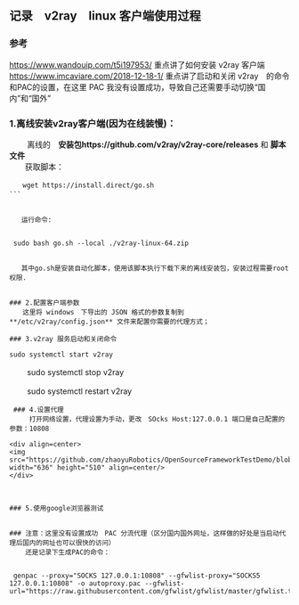 ## 记录　v2ray　linux 客户端使用过程  
  
### 参考
https://www.wandouip.com/t5i197953/   重点讲了如何安装 v2ray 客户端  
https://www.imcaviare.com/2018-12-18-1/  重点讲了启动和关闭 v2ray　的命令和PAC的设置，在这里 PAC 我没有设置成功，导致自己还需要手动切换“国内”和“国外”  
  

### 1.离线安装v2ray客户端(因为在线装慢)：  
　　
   离线的　**安装包https://github.com/v2ray/v2ray-core/releases** 和 **脚本文件**  
　　获取脚本：
```
　　wget https://install.direct/go.sh  
```　　

  
   运行命令:  
   
```
     sudo bash go.sh --local ./v2ray-linux-64.zip  
```  
   
   其中go.sh是安装自动化脚本，使用该脚本执行下载下来的离线安装包，安装过程需要root权限.


### 2.配置客户端参数　　
　　这里将 windows　下导出的 JSON 格式的参数复制到　**/etc/v2ray/config.json** 文件来配置你需要的代理方式；

### 3.v2ray 服务启动和关闭命令  
```
    sudo systemctl start v2ray

　　 sudo systemctl stop v2ray

　 　sudo systemctl restart v2ray

```  
 ### 4.设置代理
　　　打开网络设置，代理设置为手动，更改　SOcks Host:127.0.0.1 端口是自己配置的参数：10808

<div align=center>
<img src="https://github.com/zhaoyuRobotics/OpenSourceFrameworkTestDemo/blob/master/v2ray/proxy.png" width="636" height="510" align=center/>
</div>



### 5.使用google浏览器测试


### 注意：这里没有设置成功　PAC 分流代理（区分国内国外网址，这样做的好处是当启动代理后国内的网址也可以很快的访问）
    还是记录下生成PAC的命令： 
 
```
     genpac --proxy="SOCKS 127.0.0.1:10808" --gfwlist-proxy="SOCKS5 127.0.0.1:10808" -o autoproxy.pac --gfwlist-url="https://raw.githubusercontent.com/gfwlist/gfwlist/master/gfwlist.txt"

```




